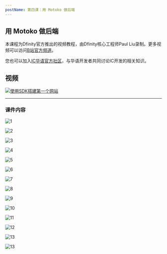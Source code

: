 ```yaml
---
postName: 第四课：用 Motoko 做后端
---
```


## 用 Motoko 做后端

本课程为Dfinity官方推出的视频教程，由Dfinity核心工程师Paul Liu录制。更多视频可以访问[B站官方频道](https://space.bilibili.com/1746673807)。

您也可以加入[IC华语官方社区](https://t.me/+VdtEpjp34AQ2OWJl)，与华语开发者共同讨论IC开发的相关知识。

## 视频

[![使用SDK搭建第一个网站](/Course/introductory_course/L4/Page1.png)](https://www.bilibili.com/video/BV123411G7rn?share_source=copy_web)

---

### 课件内容

![1](/Course/introductory_course/L4/Page1.png)

![2](/Course/introductory_course/L4/Page2.png)

![3](/Course/introductory_course/L4/Page3.png)

![4](/Course/introductory_course/L4/Page4.png)

![5](/Course/introductory_course/L4/Page5.png)

![6](/Course/introductory_course/L4/Page6.png)

![7](/Course/introductory_course/L4/Page7.png)

![8](/Course/introductory_course/L4/Page8.png)

![9](/Course/introductory_course/L4/Page9.png)

![10](/Course/introductory_course/L4/Page10.png)

![11](/Course/introductory_course/L4/Page11.png)

![12](/Course/introductory_course/L4/Page12.png)

![13](/Course/introductory_course/L4/Page13.png)

![13](/Course/introductory_course/L4/Page14.png)
